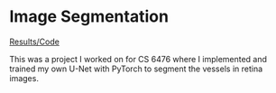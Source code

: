 # Image Segmentation

[Results/Code](murray_evan_assignment_4.pdf)

This was a project I worked on for CS 6476 where I implemented and trained my own U-Net with PyTorch to segment the vessels in retina images.
